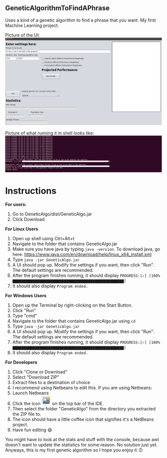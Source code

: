 ## GeneticAlgorithmToFindAPhrase
Uses a kind of a genetic algorithm to find a phrase that you want. My first Machine Learning project.

Picture of the UI:
![UI](UI.png)

Picture of what running it in shell looks like:
![Shell](ShellPic.png)

# Instructions
**For users:**
1. Go to GeneticAlgo/dist/GeneticAlgo.jar
2. Click Download

**For Linux Users**
1. Open up shell using Ctrl+Alt+t
2. Navigate to the folder that contains GeneticAlgo.jar
3. Make sure you have java by typing `java -version`. To download java, go here: https://www.java.com/en/download/help/linux_x64_install.xml
4. Type `java -jar GeneticAlgo.jar`
5. A UI should pop up. Modify the settings if you want, then click "Run". The default settings are recommended.
6. After the program finishes running, it should display 
`PROGRESS:[✓] [100% ▇▇▇▇▇▇▇▇▇▇▇▇▇▇▇▇▇▇▇▇▇▇▇▇▇▇▇▇▇▇▇▇▇▇▇▇▇▇▇▇▇▇▇▇▇▇▇▇▇▇]`
7. It should also display `Program ended.`

**For Windows Users**
1. Open up the Terminal by right-clicking on the Start Button.
2. Click "Run"
3. Type "cmd"
4. Navigate to the folder that contains GeneticAlgo.jar using `cd`
5. Type `java -jar GeneticAlgo.jar`
6. A UI should pop up. Modify the settings if you want, then click "Run". The default settings are recommended.
7. After the program finishes running, it should display 
`PROGRESS:[✓] [100% ▇▇▇▇▇▇▇▇▇▇▇▇▇▇▇▇▇▇▇▇▇▇▇▇▇▇▇▇▇▇▇▇▇▇▇▇▇▇▇▇▇▇▇▇▇▇▇▇▇▇]`
8. It should also display `Program ended.`

**For Developers**
1. Click "Clone or Download"
2. Select "Download ZIP"
3. Extract files to a destination of choice
4. I recommend using Netbeans to edit this. If you are using Netbeans:
5. Launch Netbeans
6. Click the icon ![Open Project Icon](NetBeansOpenProjectIcon.png) on the top bar of the IDE.
7. Then select the folder "GeneticAlgo" from the directory you extracted the ZIP file to.
8. The icon should have a little coffee icon that signifies it's a NetBeans project.
9. Have fun editing :smile:
  

You might have to look at the stats and stuff with the console, because awt doesn't want to update the statistics for some reason. No solution just yet. Anyways, this is my first genetic algorithm so I hope you enjoy it :D
